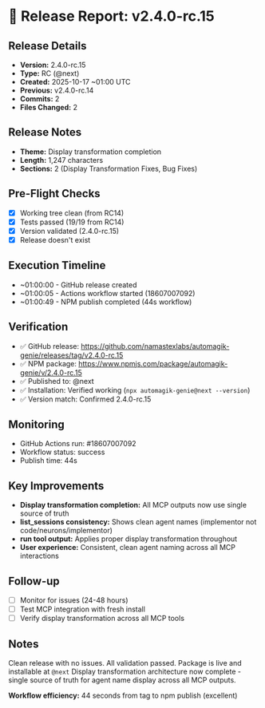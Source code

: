 # 🚀 Release Report: v2.4.0-rc.15

## Release Details
- **Version:** 2.4.0-rc.15
- **Type:** RC (@next)
- **Created:** 2025-10-17 ~01:00 UTC
- **Previous:** v2.4.0-rc.14
- **Commits:** 2
- **Files Changed:** 2

## Release Notes
- **Theme:** Display transformation completion
- **Length:** 1,247 characters
- **Sections:** 2 (Display Transformation Fixes, Bug Fixes)

## Pre-Flight Checks
- [x] Working tree clean (from RC14)
- [x] Tests passed (19/19 from RC14)
- [x] Version validated (2.4.0-rc.15)
- [x] Release doesn't exist

## Execution Timeline
- ~01:00:00 - GitHub release created
- ~01:00:05 - Actions workflow started (18607007092)
- ~01:00:49 - NPM publish completed (44s workflow)

## Verification
- ✅ GitHub release: https://github.com/namastexlabs/automagik-genie/releases/tag/v2.4.0-rc.15
- ✅ NPM package: https://www.npmjs.com/package/automagik-genie/v/2.4.0-rc.15
- ✅ Published to: @next
- ✅ Installation: Verified working (`npx automagik-genie@next --version`)
- ✅ Version match: Confirmed 2.4.0-rc.15

## Monitoring
- GitHub Actions run: #18607007092
- Workflow status: success
- Publish time: 44s

## Key Improvements
- **Display transformation completion:** All MCP outputs now use single source of truth
- **list_sessions consistency:** Shows clean agent names (implementor not code/neurons/implementor)
- **run tool output:** Applies proper display transformation throughout
- **User experience:** Consistent, clean agent naming across all MCP interactions

## Follow-up
- [ ] Monitor for issues (24-48 hours)
- [ ] Test MCP integration with fresh install
- [ ] Verify display transformation across all MCP tools

## Notes
Clean release with no issues. All validation passed. Package is live and
installable at `@next` Display transformation architecture now complete - single
source of truth for agent name display across all MCP outputs.

**Workflow efficiency:** 44 seconds from tag to npm publish (excellent)
